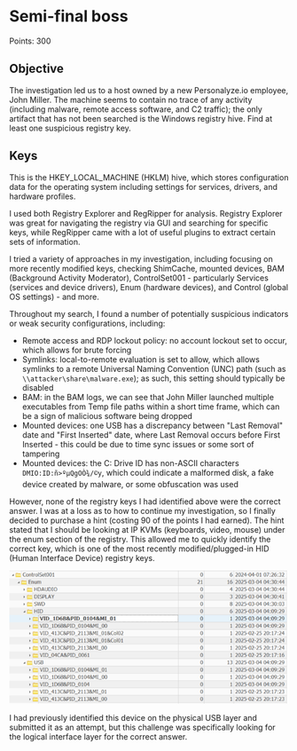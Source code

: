# Semi-final boss

Points: 300

## Objective

The investigation led us to a host owned by a new Personalyze.io employee, John Miller. The machine seems to contain no trace of any activity (including malware, remote access software, and C2 traffic); the only artifact that has not been searched is the Windows registry hive. Find at least one suspicious registry key.

## Keys

This is the HKEY_LOCAL_MACHINE (HKLM) hive, which stores configuration data for the operating system including settings for services, drivers, and hardware profiles.

I used both Registry Explorer and RegRipper for analysis. Registry Explorer was great for navigating the registry via GUI and searching for specific keys, while RegRipper came with a lot of useful plugins to extract certain sets of information.

I tried a variety of approaches in my investigation, including focusing on more recently modified keys, checking ShimCache, mounted devices, BAM (Background Activity Moderator), ControlSet001 - particularly Services (services and device drivers), Enum (hardware devices), and Control (global OS settings) - and more.

Throughout my search, I found a number of potentially suspicious indicators or weak security configurations, including:

- Remote access and RDP lockout policy: no account lockout set to occur, which allows for brute forcing
- Symlinks: local-to-remote evaluation is set to allow, which allows symlinks to a remote Universal Naming Convention (UNC) path (such as `\\attacker\share\malware.exe`); as such, this setting should typically be disabled
- BAM: in the BAM logs, we can see that John Miller launched multiple executables from Temp file paths within a short time frame, which can be a sign of malicious software being dropped
- Mounted devices: one USB has a discrepancy between "Last Removal" date and "First Inserted" date, where Last Removal occurs before First Inserted - this could be due to time sync issues or some sort of tampering
- Mounted devices: the C: Drive ID has non-ASCII characters `DMIO:ID:ñ>ºµQgOÒ¾/©y`, which could indicate a malformed disk, a fake device created by malware, or some obfuscation was used

However, none of the registry keys I had identified above were the correct answer. I was at a loss as to how to continue my investigation, so I finally decided to purchase a hint (costing 90 of the points I had earned). The hint stated that I should be looking at IP KVMs (keyboards, video, mouse) under the enum section of the registry. This allowed me to quickly identify the correct key, which is one of the most recently modified/plugged-in HID (Human Interface Device) registry keys.

![HID key](registry_HID.png)

I had previously identified this device on the physical USB layer and submitted it as an attempt, but this challenge was specifically looking for the logical interface layer for the correct answer.
